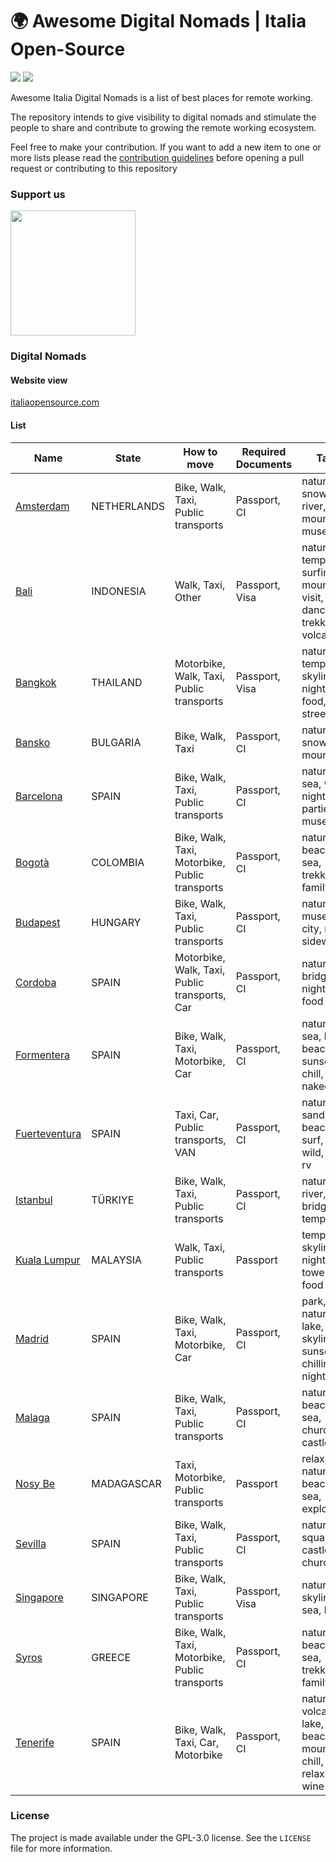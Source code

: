 # 🌍 Awesome Digital Nomads | Italia Open-Source

<img src='https://img.shields.io/badge/list-19-green'> <img src='https://img.shields.io/github/last-commit/italia-opensource/awesome-italia-opensource/main'>

Awesome Italia Digital Nomads is a list of best places for remote working.

The repository intends to give visibility to digital nomads and stimulate the people to share and contribute to growing the remote working ecosystem.

Feel free to make your contribution. If you want to add a new item to one or more lists please read the [contribution guidelines](https://github.com/italia-opensource/awesome-italia-opensource/blob/main/CONTRIBUTING.md) before opening a pull request or contributing to this repository

### Support us

<a href="https://opencollective.com/italia-open-source/donate" target="_blank"><img src="https://opencollective.com/italia-open-source/donate/button@2x.png?color=blue" width=200 /></a>

### Digital Nomads

#### Website view

[italiaopensource.com](https://italiaopensource.com/digital-nomads)

#### List

| Name                                                                       | State       | How to move                                    | Required Documents | Tags                                                                       |
| -------------------------------------------------------------------------- | ----------- | ---------------------------------------------- | ------------------ | -------------------------------------------------------------------------- |
| [Amsterdam](https://italiaopensource.com/digital-nomads/amsterdam)         | NETHERLANDS | Bike, Walk, Taxi, Public transports            | Passport, CI       | nature, snow, river, mountain, museums,                                    |
| [Bali](https://italiaopensource.com/digital-nomads/bali)                   | INDONESIA   | Walk, Taxi, Other                              | Passport, Visa     | nature, temples, surfing, mountain, visit, sea, dancing, trekking, volcano |
| [Bangkok](https://italiaopensource.com/digital-nomads/bangkok)             | THAILAND    | Motorbike, Walk, Taxi, Public transports       | Passport, Visa     | nature, temples, skyline, nightlife, food, street food                     |
| [Bansko](https://italiaopensource.com/digital-nomads/bansko)               | BULGARIA    | Bike, Walk, Taxi                               | Passport, CI       | nature, snow, lake, mountain                                               |
| [Barcelona](https://italiaopensource.com/digital-nomads/barcelona)         | SPAIN       | Bike, Walk, Taxi, Public transports            | Passport, CI       | nature, sea, wine, nightlife, parties, museums                             |
| [Bogotà](https://italiaopensource.com/digital-nomads/bogota)               | COLOMBIA    | Bike, Walk, Taxi, Motorbike, Public transports | Passport, CI       | nature, beach, sea, trekking, family                                       |
| [Budapest](https://italiaopensource.com/digital-nomads/budapest)           | HUNGARY     | Bike, Walk, Taxi, Public transports            | Passport, CI       | nature, museum, city, river, sidewalk                                      |
| [Cordoba](https://italiaopensource.com/digital-nomads/cordoba)             | SPAIN       | Motorbike, Walk, Taxi, Public transports, Car  | Passport, CI       | nature, bridge, nightlife, food                                            |
| [Formentera](https://italiaopensource.com/digital-nomads/formentera)       | SPAIN       | Bike, Walk, Taxi, Motorbike, Car               | Passport, CI       | nature, sea, lake, beaches, sunsets, chill, relax, naked                   |
| [Fuerteventura](https://italiaopensource.com/digital-nomads/fuerteventura) | SPAIN       | Taxi, Car, Public transports, VAN              | Passport, CI       | nature, sand, beach, surf, wind, wild, van, rv                             |
| [Istanbul](https://italiaopensource.com/digital-nomads/istanbul)           | TÜRKIYE     | Bike, Walk, Taxi, Public transports            | Passport, CI       | nature, river, bridge, temple                                              |
| [Kuala Lumpur](https://italiaopensource.com/digital-nomads/kuala-lumpur)   | MALAYSIA    | Walk, Taxi, Public transports                  | Passport           | temple, skyline, nightlife, tower, food                                    |
| [Madrid](https://italiaopensource.com/digital-nomads/madrid)               | SPAIN       | Bike, Walk, Taxi, Motorbike, Car               | Passport, CI       | park, nature, lake, city, skyline, sunset, chilling, nightlife             |
| [Malaga](https://italiaopensource.com/digital-nomads/malaga)               | SPAIN       | Bike, Walk, Taxi, Public transports            | Passport, CI       | nature, beach, sea, church, castle                                         |
| [Nosy Be](https://italiaopensource.com/digital-nomads/nosy-be)             | MADAGASCAR  | Taxi, Motorbike, Public transports             | Passport           | relax, nature, beach, sea, exploration                                     |
| [Sevilla](https://italiaopensource.com/digital-nomads/sevilla)             | SPAIN       | Bike, Walk, Taxi, Public transports            | Passport, CI       | nature, square, castle, church                                             |
| [Singapore](https://italiaopensource.com/digital-nomads/singapore)         | SINGAPORE   | Bike, Walk, Taxi, Public transports            | Passport, Visa     | nature, skyline, sea, beach                                                |
| [Syros](https://italiaopensource.com/digital-nomads/syros)                 | GREECE      | Bike, Walk, Taxi, Motorbike, Public transports | Passport, CI       | nature, beach, sea, trekking, family                                       |
| [Tenerife](https://italiaopensource.com/digital-nomads/tenerife)           | SPAIN       | Bike, Walk, Taxi, Car, Motorbike               | Passport, CI       | nature, volcano, lake, sea, beach, mountain, chill, relaxing, wine         |

### License

The project is made available under the GPL-3.0 license. See the `LICENSE` file for more information.